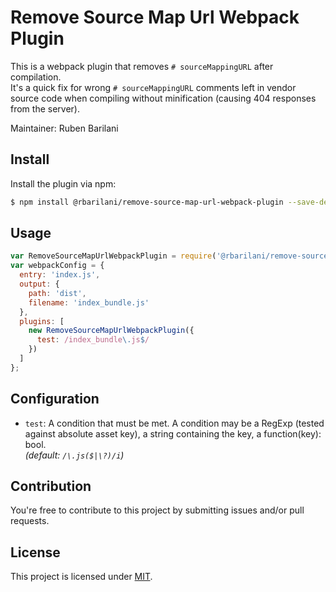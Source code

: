 Remove Source Map Url Webpack Plugin
====================================

This is a webpack plugin that removes `# sourceMappingURL` after compilation.<br>
It's a quick fix for wrong `# sourceMappingURL` comments left in vendor source code when compiling without minification (causing 404 responses from the server).


Maintainer: Ruben Barilani


## Install 

Install the plugin via npm:

```bash
$ npm install @rbarilani/remove-source-map-url-webpack-plugin --save-dev
```

## Usage

```js
var RemoveSourceMapUrlWebpackPlugin = require('@rbarilani/remove-source-map-url-webpack-plugin');
var webpackConfig = {
  entry: 'index.js',
  output: {
    path: 'dist',
    filename: 'index_bundle.js'
  },
  plugins: [
    new RemoveSourceMapUrlWebpackPlugin({
      test: /index_bundle\.js$/
    })
  ]
};
```

## Configuration

* `test`: A condition that must be met. A condition may be a RegExp (tested against absolute asset key), a string containing the key, a function(key): bool.<br>
*(default: `/\.js($|\?)/i`)*

## Contribution

You're free to contribute to this project by submitting issues and/or pull requests.

## License

This project is licensed under [MIT](./LICENSE).


